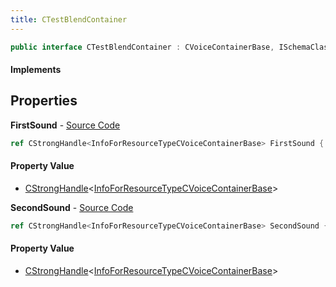 ```yaml
---
title: CTestBlendContainer
---
```


```csharp
public interface CTestBlendContainer : CVoiceContainerBase, ISchemaClass<CVoiceContainerBase>, ISchemaClass<CTestBlendContainer>, ISchemaField, ISchemaClass, INativeHandle
```

#### Implements

## Properties

**FirstSound** - [Source Code](https://github.com/swiftly-solution/swiftlys2/blob/main/managed/src/SwiftlyS2.Generated/Schemas/Interfaces/CTestBlendContainer.cs#L16)

```csharp
ref CStrongHandle<InfoForResourceTypeCVoiceContainerBase> FirstSound { get; }
```

#### Property Value

- [CStrongHandle](/docs/api/shared/natives/cstronghandle-1)<[InfoForResourceTypeCVoiceContainerBase](/docs/api/shared/schemadefinitions/infoforresourcetypecvoicecontainerbase)>

**SecondSound** - [Source Code](https://github.com/swiftly-solution/swiftlys2/blob/main/managed/src/SwiftlyS2.Generated/Schemas/Interfaces/CTestBlendContainer.cs#L18)

```csharp
ref CStrongHandle<InfoForResourceTypeCVoiceContainerBase> SecondSound { get; }
```

#### Property Value

- [CStrongHandle](/docs/api/shared/natives/cstronghandle-1)<[InfoForResourceTypeCVoiceContainerBase](/docs/api/shared/schemadefinitions/infoforresourcetypecvoicecontainerbase)>

